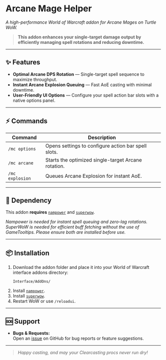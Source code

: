# Arcane Mage Helper

_A high-performance World of Warcraft addon for Arcane Mages on Turtle WoW._

> **This addon enhances your single-target damage output by efficiently managing spell rotations and reducing downtime.**

---

## ✨ Features

- **Optimal Arcane DPS Rotation** — Single-target spell sequence to maximize throughput.
- **Instant Arcane Explosion Queuing** — Fast AoE casting with minimal downtime.
- **User-Friendly UI Options** — Configure your spell action bar slots with a native options panel.

---

## ⚡ Commands

| Command         | Description                                                                                     |
| --------------- | ----------------------------------------------------------------------------------------------- |
| `/mc options`   | Opens settings to configure action bar spell slots.                                             |
| `/mc arcane`    | Starts the optimized single-target Arcane rotation.                                             |
| `/mc explosion` | Queues Arcane Explosion for instant AoE.                                                        |

---

## 🔗 Dependency

This addon **requires** [`nampower`](https://github.com/pepopo978/nampower) and [`superwow`](https://github.com/balakethelock/SuperWoW).

_Nampower is needed for instant spell queuing and zero-lag rotations.  
SuperWoW is needed for efficient buff fetching without the use of GameTooltips.
Please ensure both are installed before use._

---

## 📦 Installation

1. Download the addon folder and place it into your World of Warcraft interface addons directory:
    ```
    Interface/AddOns/
    ```
2. Install [`nampower`](https://github.com/pepopo978/nampower).
3. Install [`superwow`](https://github.com/balakethelock/SuperWoW).
4. Restart WoW or use `/reloadui`.

---

## 🆘 Support

- **Bugs & Requests:**  
  Open an [issue](../../issues) on GitHub for bug reports or feature suggestions.

---

> _Happy casting, and may your Clearcasting procs never run dry!_
